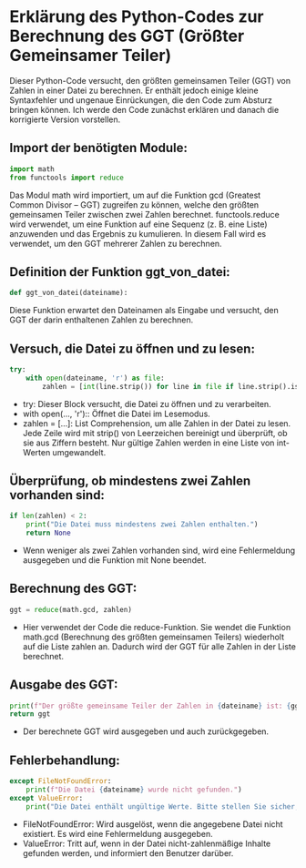 # Erklärung des Python-Codes zur Berechnung des GGT (Größter Gemeinsamer Teiler)

Dieser Python-Code versucht, den größten gemeinsamen Teiler (GGT) von Zahlen in einer Datei zu berechnen. Er enthält jedoch einige kleine Syntaxfehler und ungenaue Einrückungen, die den Code zum Absturz bringen können. Ich werde den Code zunächst erklären und danach die korrigierte Version vorstellen.

## Import der benötigten Module:

```python
import math
from functools import reduce
```

Das Modul math wird importiert, um auf die Funktion gcd (Greatest Common Divisor – GGT) zugreifen zu können, welche den größten gemeinsamen Teiler zwischen zwei Zahlen berechnet.
functools.reduce wird verwendet, um eine Funktion auf eine Sequenz (z. B. eine Liste) anzuwenden und das Ergebnis zu kumulieren. In diesem Fall wird es verwendet, um den GGT mehrerer Zahlen zu berechnen.



## Definition der Funktion ggt_von_datei:

```python
def ggt_von_datei(dateiname):
```

Diese Funktion erwartet den Dateinamen als Eingabe und versucht, den GGT der darin enthaltenen Zahlen zu berechnen.

## Versuch, die Datei zu öffnen und zu lesen:

```python
try:
    with open(dateiname, 'r') as file:
        zahlen = [int(line.strip()) for line in file if line.strip().isdigit()]
```

- try: Dieser Block versucht, die Datei zu öffnen und zu verarbeiten.
- with open(..., 'r'):: Öffnet die Datei im Lesemodus.
- zahlen = [...]: List Comprehension, um alle Zahlen in der Datei zu lesen. Jede Zeile wird mit strip() von Leerzeichen bereinigt und überprüft, ob sie aus Ziffern besteht. Nur gültige Zahlen werden in eine Liste von int-Werten umgewandelt.

## Überprüfung, ob mindestens zwei Zahlen vorhanden sind:

```python
if len(zahlen) < 2:
    print("Die Datei muss mindestens zwei Zahlen enthalten.")
    return None
```

- Wenn weniger als zwei Zahlen vorhanden sind, wird eine Fehlermeldung ausgegeben und die Funktion mit None beendet.

## Berechnung des GGT:

```python
ggt = reduce(math.gcd, zahlen)
```

- Hier verwendet der Code die reduce-Funktion. Sie wendet die Funktion math.gcd (Berechnung des größten gemeinsamen Teilers) wiederholt auf die Liste zahlen an. Dadurch wird der GGT für alle Zahlen in der Liste berechnet.

## Ausgabe des GGT:

```python
print(f"Der größte gemeinsame Teiler der Zahlen in {dateiname} ist: {ggt}")
return ggt
```

- Der berechnete GGT wird ausgegeben und auch zurückgegeben.

## Fehlerbehandlung:

```python
except FileNotFoundError:
    print(f"Die Datei {dateiname} wurde nicht gefunden.")
except ValueError:
    print("Die Datei enthält ungültige Werte. Bitte stellen Sie sicher, dass alle Zeilen Zahlen enthalten.")
```

- FileNotFoundError: Wird ausgelöst, wenn die angegebene Datei nicht existiert. Es wird eine Fehlermeldung ausgegeben.
- ValueError: Tritt auf, wenn in der Datei nicht-zahlenmäßige Inhalte gefunden werden, und informiert den Benutzer darüber.